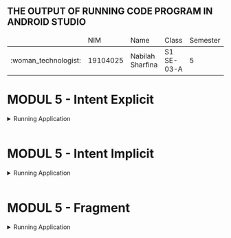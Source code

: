 ## THE OUTPUT OF RUNNING CODE PROGRAM IN ANDROID STUDIO
<table>
    <thead>
        <tr>
            <td></td>
            <td>NIM</td>
            <td>Name</td>
            <td>Class</td>
            <td>Semester</td>
        </tr>
    </thead>
    <tbody>
        <tr>
            <td>:woman_technologist:</td>
            <td>19104025</td>
            <td>Nabilah Sharfina</td>
            <td>S1 SE-03-A</td>
            <td>5</td>
        </tr>
    </tbody>
</table>

# MODUL 5 - Intent Explicit
<details>
    <summary>Running Application</summary>

1. Buat proyek baru yaitu Modul 5, lalu tambahkan kode.
2. Buat activity baru yaitu Read Data Activity, lalu tambahkan kode.
-  Tampilan outputnya seperti berikut:
   <img src="https://user-images.githubusercontent.com/58089002/152319289-830565ef-66e7-47ea-a267-caeb783bd77e.jpeg"></img>
   <img src="https://user-images.githubusercontent.com/58089002/152319297-5b2ef3e2-2875-4721-8300-5cd938e7754f.jpeg"></img>
</details>
<br>

# MODUL 5 - Intent Implicit
<details>
    <summary>Running Application</summary>
    <img src="https://user-images.githubusercontent.com/58089002/152362640-9ea80dca-13a4-4426-87fc-ed9d5a14f306.jpeg"></img>
    <img src="https://user-images.githubusercontent.com/58089002/152362657-65a14eef-9a17-42f5-b4eb-1ab31ea65fb3.jpeg"></img>
    <img src="https://user-images.githubusercontent.com/58089002/152362621-337e3de0-4c21-4b42-9ac6-011ee58b63b3.jpeg"></img>
    <img src="https://user-images.githubusercontent.com/58089002/152362638-11264443-f958-46f8-8840-51c947e6aaa8.jpeg"></img>
    <img src="https://user-images.githubusercontent.com/58089002/152362632-23e2bac3-b722-4867-9e5f-90c11c01cd17.jpeg"></img>
</details>
<br>

# MODUL 5 - Fragment
<details>
    <summary>Running Application</summary>
    <img src=""></img>
    <img src=""></img>
</details>
<br>